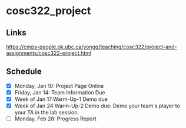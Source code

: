 # cosc322_project

## Links 
https://cmps-people.ok.ubc.ca/yongg/teaching/cosc322/project-and-assignments/cosc322-project.html


## Schedule 

- [x] Monday, Jan 10: 
  Project Page Online
- [x] Friday, Jan 14: 
  Team Information Due 
- [x] Week of Jan 17:Warm-Up-1 
  Demo due
- [x] Week of Jan 24:Warm-Up-2 
  Demo due: Demo your team's player to your TA in the lab session.
- [ ] Monday, Feb 28: 
  Progress Report
